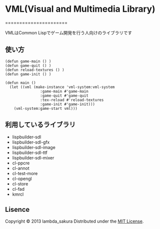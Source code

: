 # VML(Visual and Multimedia Library)
======================

VMLはCommon Lispでゲーム開発を行う人向けのライブラリです
 
使い方
------

    (defun game-main () )
    (defun game-quit () )
    (defun reload-textures () )
    (defun game-init () )
     
    (defun main ()
      (let ((vml (make-instance 'vml-system:vml-system 
     			    :game-main #'game-main
     			    :game-quit #'game-quit
     			    :tex-reload #'reload-textures
     			    :game-init #'game-init)))
        (vml-system:game-start vml)))

 
利用しているライブラリ
--------

* lispbuilder-sdl
* lispbuilder-sdl-gfx
* lispbuilder-sdl-image
* lispbuilder-sdl-ttf
* lispbuilder-sdl-mixer
* cl-ppcre
* cl-annot
* cl-test-more
* cl-opengl
* cl-store
* cl-fad
* kmrcl
 
Lisence
----------
Copyright &copy; 2013 lambda_sakura
Distributed under the [MIT License][mit].

[MIT]: http://www.opensource.org/licenses/mit-license.php

